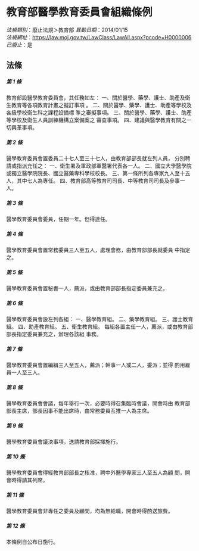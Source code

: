# 教育部醫學教育委員會組織條例

*法規類別*：廢止法規＞教育部
*異動日期*：2014/01/15  
*法規網址*：https://law.moj.gov.tw/LawClass/LawAll.aspx?pcode=H0000006
*已廢止*：是


## 法條
##### 第 1 條
教育部設醫學教育委員會，其任務如左：
一、關於醫學、藥學、護士、助產及衛生教育等各項教育計畫之擬訂事項
    。
二、關於醫學、藥學、護士、助產等學校及各級學校衛生科之課程設備標
    準之審擬事項。
三、關於醫學、藥學、護士、助產等學校及衛生人員訓練機構立案備案之
    審查事項。
四、建議與醫學教育有關之一切興革事項。


##### 第 2 條
醫學教育委員會置委員二十七人至三十七人，由教育部部長就左列人員，
分別聘請或指派充任之：
一、衛生署及軍政部軍醫署代表各一人。
二、國立大學醫學院或獨立醫學院院長、國立醫藥專科學校校長。
三、第一條所列各專家九人至十五人，其中七人為專任。
四、教育部高等教育司司長、中等教育司司長及參事一人。


##### 第 3 條
醫學教育委員會委員，任期一年。但得連任。

##### 第 4 條
醫學教育委員會置常務委員三人至五人，處理會務，由教育部部長就委員
中指定之。

##### 第 5 條
醫學教育委員會置秘書一人，薦派，或由教育部部長指定委員兼充之。

##### 第 6 條
醫學教育委員會設左列各組：
一、醫學教育組。
二、藥學教育組。
三、護士教育組。
四、助產教育組。
五、衛生教育組。
每組各置主任一人，薦派，或由教育部部長指定委員兼充之，辦理各該組
事務。


##### 第 7 條
醫學教育委員會置編緝三人至五人，薦派；幹事一人或二人，委派；並得
酌用雇員一人至三人。

##### 第 8 條
醫學教育委員會會議，每年舉行一次，必要時得召集臨時會議，開會時由
教育部部長主席，部長因事不能出席時，由常務委員互推一人為主席。

##### 第 9 條
醫學教育委員會議決事項，送請教育部採擇施行。

##### 第 10 條
醫學教育委員會得經教育部部長之核准，聘中外醫學專家三人至五人為顧
問，開會時得請其列席。

##### 第 11 條
醫學教育委員會非專任之委員及顧問，均為無給職，開會時得酌送旅費。

##### 第 12 條
本條例自公布日施行。


